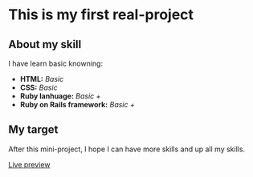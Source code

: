 # This is my first real-project

## About my skill
I have learn basic knowning:
- **HTML:** *Basic* 
- **CSS:** *Basic*
- **Ruby lanhuage:** *Basic +*
- **Ruby on Rails framework:** *Basic +*

## My target
After this mini-project, I hope I can have more skills and up all my skills.

[Live preview](https://david-roark.github.io/the_odin-project/web_dev/google_homepage/index.html)
